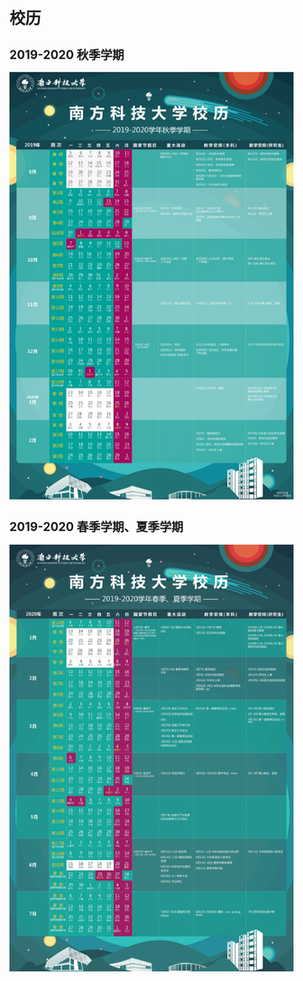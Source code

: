 # 校历

## 2019-2020 秋季学期

![192001](./pic/192001.jpg)

## 2019-2020 春季学期、夏季学期

![192023](./pic/192023.jpg)